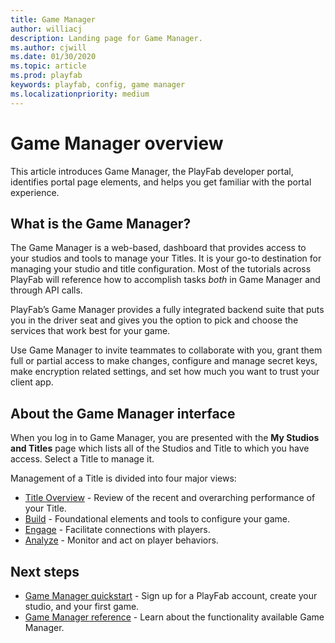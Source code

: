 ```yaml
---
title: Game Manager
author: williacj
description: Landing page for Game Manager.
ms.author: cjwill
ms.date: 01/30/2020
ms.topic: article
ms.prod: playfab
keywords: playfab, config, game manager
ms.localizationpriority: medium
---
```


# Game Manager overview

This article introduces Game Manager, the PlayFab developer portal, identifies portal page elements, and helps you get familiar with the portal experience.

## What is the Game Manager?

The Game Manager is a web-based, dashboard that provides access to your studios and tools to manage your Titles. It is your go-to destination for managing your studio and title configuration. Most of the tutorials across PlayFab will reference how to accomplish tasks *both* in Game Manager and through API calls.

PlayFab’s Game Manager provides a fully integrated backend suite that puts you in the driver seat and gives you the option to pick and choose the services that work best for your game.

Use Game Manager to invite teammates to collaborate with you, grant them full or partial access to make changes, configure and manage secret keys, make encryption related settings, and set how much you want to trust your client app.

## About the Game Manager interface

When you log in to Game Manager, you are presented with the **My Studios and Titles** page which lists all of the Studios and Title to which you have access. Select a Title to manage it.

Management of a Title is divided into four major views:

- [Title Overview](reference.md#title-overview) - Review of the recent and overarching performance of your Title.
- [Build](reference.md#build) - Foundational elements and tools to configure your game.
- [Engage](reference.md#engage) - Facilitate connections with players.
- [Analyze](reference.md#analyze) - Monitor and act on player behaviors.

## Next steps

- [Game Manager quickstart](quickstart.md) - Sign up for a PlayFab account, create your studio, and your first game.
- [Game Manager reference](reference.md) - Learn about the functionality available Game Manager.
